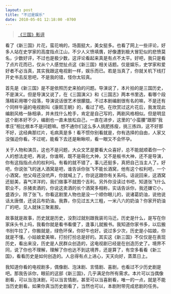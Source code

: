 ```yaml
---
layout: post
title: "不过是娱乐"
date: 2010-05-01 12:18:00 -0700 
---
```


> [《三国》影评](http://movie.douban.com/subject/3237723/)  

看了《新三国》片花，蛮花哨的，场面挺大，美女挺多。也看了网上一些评论，好多人站在史学家的高度指点江山，不少人义愤填膺，好像遭到极大冒犯似的悲愤莫名，少数好评，不过也是极少数，这评论看起来真是有点不太平。好吧，我只是看了点片花而已，仅从个人感觉扯点这《新三国》相关话题。仅是娱乐，史学家和爱好者不必当真，其实我跟这电视剧一样，娱乐而已。若是当真了，你就关机下线打开史书去反思吧，不是我的错，怪你太较真。

首先是《新三国》是不是依照历史来拍的问题。导演说了，本片拍的是三国历史，不是演义。但是导演又说了，在《三国演义》和《三国志》两本书里选，看哪个段落精彩用哪个段落，导演说话很艺术很朦胧。不过本剧编剧很有名的嘛，不是还有个同样牛逼的电视剧叫《康熙王朝》的，看过了吧。在欣赏过这片花后，我发现此编剧风格一脉相承，并未找什么枪手，肯定是自己写的，两剧风格相似。但是明显这个剧本好不少，编剧也一直未放松自己，一直在进步，这里的“小蛮腰”跟那“我孝庄”相比根本不是问题嘛。想不通你们这么多人挑肥拣瘦，挑三拣四，这不好那不好，这经典那烂片，毛病真是多！看不惯你别看就是，你有选择的自由，人家又没强迫你看。不过呢，能看下去还是瞅瞅呗，看一眼又不会怀孕。

关于人物和演员，这也不是问题，大众文艺是要看大众喜好，总不能就顺着你一个人的想法走吧，再说，你谁啊，既不是萌化大神，又不是板书大神，还不是导演，你有这指指点点的权利吗。有看的就不错了，事儿还挺多，真把自己当主人了。好吧，你说张飞的迷人酒窝是吧，谁告诉你张飞不能长酒窝，他有这个权利吧，一个小酒窝，他父母还没吭声，你就喊上了，你说这跟你有关系吗。话说回来，这酒窝还挺美，喜气洋洋的，我们做事不就图个吉利。另外你没读过书吧，知道张飞什么职业不，杀猪卖酒的，你说这卖酒的长个酒窝多相称，实话告诉你，我还嫌它小，盛酒少。除了张飞，你看这剧里人物也是没一个顺你眼儿的，说诸葛奶油，说他说话太唐僧，还说吕布奶油。我靠，你见过五大三粗，一米八六的奶油？你家开奶油厂的吧，见人就抹三聚氰胺。

故事就是故事，历史就是历史，没割过就别跟我装司马迁。历史是什么，是写在你家床头书上吗，我看你就是看书看傻了，逢事儿就搬书。我知道你家书多，以后搬书别牛拉了，你搬就是，绿色环保，你好牛也好。说过多少次，历史是小姑娘，你就是不懂。小姑娘爱美嘛，打扮打扮总是好的。其实这《新三国》不仅仅是在表现历史，看出来没，历史是人民群众创造的，这电视剧已经是在创造历史了。境界不同，说了你也不理解，理解了你也达不到这境界，还是算了，有空多看看《新三国》，看看历史是如何创造的。人总得有点上进心，天天向好，蒸蒸日上。

我知道你看的电视剧多，偶像剧、泡沫剧、言情剧、喜剧，也看过不少历史剧是吧。那我告诉你，眼前的这部《新三国》，几乎满足你所有需求。本片可以当偶像剧看，可以当泡沫剧，可以当言情剧，甚至可以当喜剧看，唯一的一点，就是不能当历史剧看。如果你真当历史剧看了，当然也可以，本剧附带完成悲剧的任务。